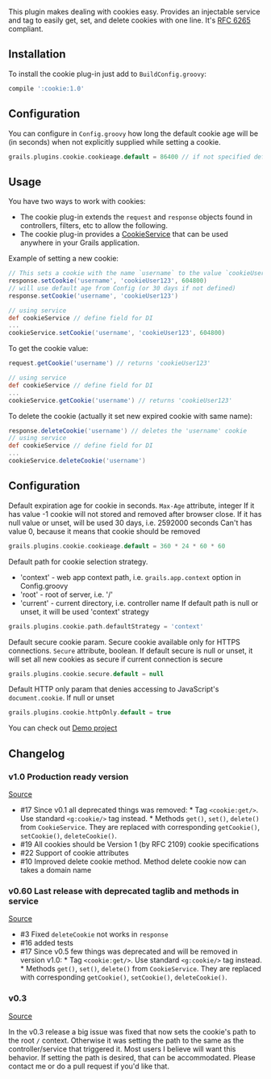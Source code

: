 This plugin makes dealing with cookies easy. Provides an injectable service and tag to easily get, set, and delete cookies with one line.
It's [RFC 6265](http://tools.ietf.org/html/rfc6265) compliant.

## Installation

To install the cookie plug-in just add to `BuildConfig.groovy`:
```groovy
compile ':cookie:1.0'
```

## Configuration

You can configure in `Config.groovy` how long the default cookie age will be (in seconds) when not explicitly supplied while setting a cookie.
```groovy
grails.plugins.cookie.cookieage.default = 86400 // if not specified default in code is 30 days
```

## Usage

You have two ways to work with cookies:
* The cookie plug-in extends the `request` and `response` objects found in controllers, filters, etc to allow the following.
* The cookie plug-in provides a [CookieService](./grails-app/services/com/dalew/CookieService.groovy) that can be used anywhere in your Grails application.

Example of setting a new cookie:
```groovy
// This sets a cookie with the name `username` to the value `cookieUser123` with a expiration set to a week, defined in seconds
response.setCookie('username', 'cookieUser123', 604800)
// will use default age from Config (or 30 days if not defined)
response.setCookie('username', 'cookieUser123')

// using service
def cookieService // define field for DI
...
cookieService.setCookie('username', 'cookieUser123', 604800)
```

To get the cookie value:
```groovy
request.getCookie('username') // returns 'cookieUser123'

// using service
def cookieService // define field for DI
...
cookieService.getCookie('username') // returns 'cookieUser123'
```

To delete the cookie (actually it set new expired cookie with same name):
```groovy
response.deleteCookie('username') // deletes the 'username' cookie
// using service
def cookieService // define field for DI
...
cookieService.deleteCookie('username')
```

## Configuration
Default expiration age for cookie in seconds. `Max-Age` attribute, integer
If it has value -1 cookie will not stored and removed after browser close.
If it has null value or unset, will be used 30 days, i.e. 2592000 seconds
Can't has value 0, because it means that cookie should be removed
```groovy
grails.plugins.cookie.cookieage.default = 360 * 24 * 60 * 60
```

Default path for cookie selection strategy.
* 'context' - web app context path, i.e. `grails.app.context` option in Config.groovy
* 'root' - root of server, i.e. '/'
* 'current' - current directory, i.e. controller name
If default path is null or unset, it will be used 'context' strategy
```groovy
grails.plugins.cookie.path.defaultStrategy = 'context'
```

Default secure cookie param. Secure cookie available only for HTTPS connections. `Secure` attribute, boolean.
If default secure is null or unset, it will set all new cookies as secure if current connection is secure
```groovy
grails.plugins.cookie.secure.default = null
```

Default HTTP only param that denies accessing to JavaScript's `document.cookie`.
If null or unset
```groovy
grails.plugins.cookie.httpOnly.default = true
```

You can check out [Demo project](https://github.com/stokito/grails-cookie-demo)

## Changelog

### v1.0 Production ready version
[Source](https://github.com/stokito/grails-cookie/releases/tag/v1.0)

- #17 Since v0.1 all deprecated things was removed:
       * Tag `<cookie:get/>`. Use standard `<g:cookie/>` tag instead.
       * Methods `get()`, `set()`, `delete()` from `CookieService`. They are replaced with corresponding `getCookie()`,  `setCookie()`, `deleteCookie()`.
- #19 All cookies should be Version 1 (by RFC 2109) cookie specifications
- #22 Support of cookie attributes
- #10 Improved delete cookie method.  Method delete cookie now can takes a domain name

### v0.60 Last release with deprecated taglib and methods in service
[Source](https://github.com/stokito/grails-cookie/releases/tag/v0.6)

- #3 Fixed `deleteCookie` not works in `response`
- #16 added tests
- #17 Since v0.5 few things was deprecated and will be removed in version v1.0:
       * Tag `<cookie:get/>`. Use standard `<g:cookie/>` tag instead.
       * Methods `get()`, `set()`, `delete()` from `CookieService`. They are replaced with corresponding `getCookie()`,  `setCookie()`, `deleteCookie()`.

### v0.3
[Source](https://github.com/stokito/grails-cookie/releases/tag/v0.3)

In the v0.3 release a big issue was fixed that now sets the cookie's path to the root `/` context.
Otherwise it was setting the path to the same as the controller/service that triggered it.
Most users I believe will want this behavior. If setting the path is desired, that can be accommodated.
Please contact me or do a pull request if you'd like that.
